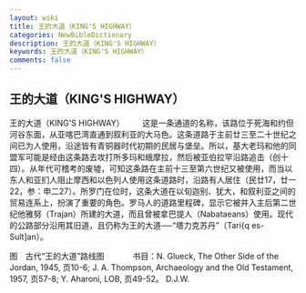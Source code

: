 ```yaml
---
layout: wiki
title: 王的大道（KING'S HIGHWAY）
categories: NewBibleDictionary
description: 王的大道（KING'S HIGHWAY）
keywords: 王的大道（KING'S HIGHWAY）
comments: false
---
```


## 王的大道（KING'S HIGHWAY）



王的大道（KING'S HIGHWAY）
　　这是一条通道的名称，该路位于死海和约但河谷东面，从亚喀巴湾直通到叙利亚的大马色。这条道路于主前廿三至二十世纪之间已为人使用，沿途皆有青铜器时代初期的民居与堡垒。所以，基大老玛和他的同盟军可能是经由这条路去攻打所多玛和蛾摩拉，然后被亚伯拉罕沿路追击（创十四）。从年代可稽考的废墟，可知这条路在主前十三至第六世纪又被使用，而当以东人和亚扪人阻止摩西和以色列人使用这条道路时，沿路有人居住（民廿17，廿一22，参：申二27）。所罗门在位时，这条大道在以旬迦别、犹大，和叙利亚之间的贸易连系上，扮演了重要的角色。罗马人的道路里程碑，显示它被并入主后第二世纪他雅努（Trajan）所建的大道，而且曾被拿巴提人（Nabataeans）使用。现代的公路部分沿用其旧道，且仍称为王的大道──“塔力克苏丹”（Tari{q
es-Sult]an）。
　


图　古代“王的大道”路线图
　
　　书目：N. Glueck, The Other Side of the Jordan, 1945, 页10-6; J. A. Thompson, Archaeology and the Old Testament, 1957,
页57-8; Y. Aharoni, LOB, 页49-52。
D.J.W.




